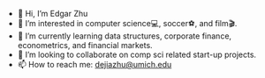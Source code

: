 - 👋 Hi, I’m Edgar Zhu
- 👀 I’m interested in computer science💻, soccer⚽️, and film🎬.
- 🌱 I’m currently learning data structures, corporate finance, econometrics, and financial markets.
- 💞️ I’m looking to collaborate on comp sci related start-up projects.
- 📫 How to reach me: dejiazhu@umich.edu

<!---
Edgarzhu7/Edgarzhu7 is a ✨ special ✨ repository because its `README.md` (this file) appears on your GitHub profile.
You can click the Preview link to take a look at your changes.
--->
